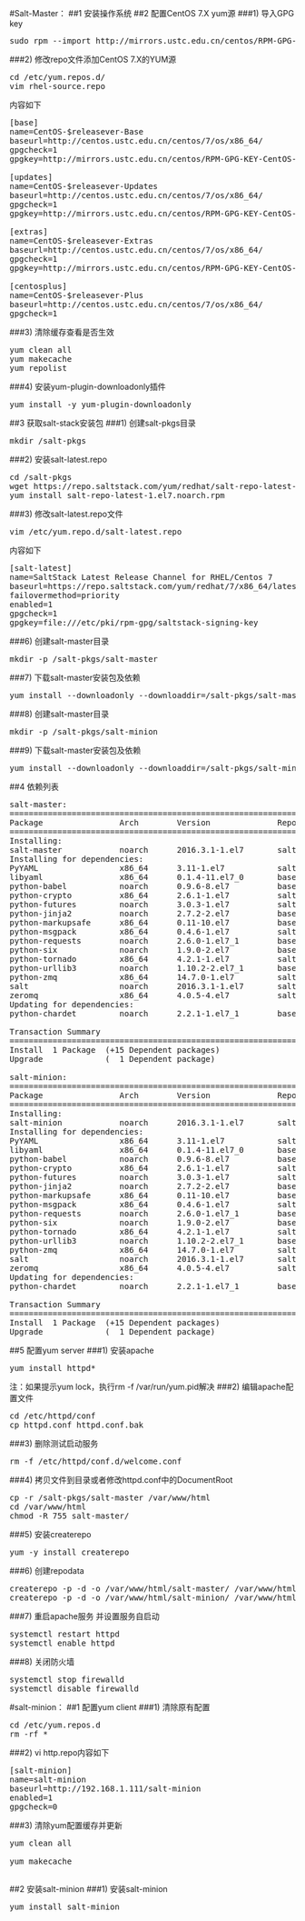 #Salt-Master：
##1 安装操作系统
##2 配置CentOS 7.X yum源
###1) 导入GPG key
<pre>sudo rpm --import http://mirrors.ustc.edu.cn/centos/RPM-GPG-KEY-CentOS-7</pre>
###2) 修改repo文件添加CentOS 7.X的YUM源
<pre>
cd /etc/yum.repos.d/
vim rhel-source.repo
</pre>
内容如下<br>
<pre>
[base]
name=CentOS-$releasever-Base
baseurl=http://centos.ustc.edu.cn/centos/7/os/x86_64/
gpgcheck=1
gpgkey=http://mirrors.ustc.edu.cn/centos/RPM-GPG-KEY-CentOS-7

[updates]
name=CentOS-$releasever-Updates
baseurl=http://centos.ustc.edu.cn/centos/7/os/x86_64/
gpgcheck=1
gpgkey=http://mirrors.ustc.edu.cn/centos/RPM-GPG-KEY-CentOS-7

[extras]
name=CentOS-$releasever-Extras
baseurl=http://centos.ustc.edu.cn/centos/7/os/x86_64/
gpgcheck=1
gpgkey=http://mirrors.ustc.edu.cn/centos/RPM-GPG-KEY-CentOS-7

[centosplus]
name=CentOS-$releasever-Plus
baseurl=http://centos.ustc.edu.cn/centos/7/os/x86_64/
gpgcheck=1
</pre>
###3) 清除缓存查看是否生效
<pre>
yum clean all
yum makecache
yum repolist
</pre>

###4) 安装yum-plugin-downloadonly插件
<pre>yum install -y yum-plugin-downloadonly
</pre>
##3 获取salt-stack安装包
###1) 创建salt-pkgs目录
<pre>mkdir /salt-pkgs</pre>
###2) 安装salt-latest.repo
<pre>
cd /salt-pkgs
wget https://repo.saltstack.com/yum/redhat/salt-repo-latest-1.el7.noarch.rpm
yum install salt-repo-latest-1.el7.noarch.rpm
</pre>
###3) 修改salt-latest.repo文件
<pre>vim /etc/yum.repo.d/salt-latest.repo</pre>
内容如下<br>
<pre>
[salt-latest]
name=SaltStack Latest Release Channel for RHEL/Centos 7
baseurl=https://repo.saltstack.com/yum/redhat/7/x86_64/latest
failovermethod=priority
enabled=1
gpgcheck=1
gpgkey=file:///etc/pki/rpm-gpg/saltstack-signing-key
</pre>
###6) 创建salt-master目录
<pre>
mkdir -p /salt-pkgs/salt-master
</pre>
###7) 下载salt-master安装包及依赖
<pre>
yum install --downloadonly --downloaddir=/salt-pkgs/salt-master salt-master
</pre>
###8) 创建salt-master目录
<pre>
mkdir -p /salt-pkgs/salt-minion
</pre>
###9) 下载salt-master安装包及依赖
<pre>
yum install --downloadonly --downloaddir=/salt-pkgs/salt-minion salt-minion
</pre>
##4 依赖列表
<pre>
salt-master:
================================================================================
Package                Arch        Version              Repository        Size
================================================================================
Installing:
salt-master            noarch      2016.3.1-1.el7       salt-latest      1.4 M
Installing for dependencies:
PyYAML                 x86_64      3.11-1.el7           salt-latest      160 k
libyaml                x86_64      0.1.4-11.el7_0       base              55 k
python-babel           noarch      0.9.6-8.el7          base             1.4 M
python-crypto          x86_64      2.6.1-1.el7          salt-latest      469 k
python-futures         noarch      3.0.3-1.el7          salt-latest       26 k
python-jinja2          noarch      2.7.2-2.el7          base             515 k
python-markupsafe      x86_64      0.11-10.el7          base              25 k
python-msgpack         x86_64      0.4.6-1.el7          salt-latest       73 k
python-requests        noarch      2.6.0-1.el7_1        base              94 k
python-six             noarch      1.9.0-2.el7          base              29 k
python-tornado         x86_64      4.2.1-1.el7          salt-latest      636 k
python-urllib3         noarch      1.10.2-2.el7_1       base             100 k
python-zmq             x86_64      14.7.0-1.el7         salt-latest      482 k
salt                   noarch      2016.3.1-1.el7       salt-latest      6.1 M
zeromq                 x86_64      4.0.5-4.el7          salt-latest      583 k
Updating for dependencies:
python-chardet         noarch      2.2.1-1.el7_1        base             227 k

Transaction Summary
================================================================================
Install  1 Package  (+15 Dependent packages)
Upgrade             (  1 Dependent package)

salt-minion:
================================================================================
Package                Arch        Version              Repository        Size
================================================================================
Installing:
salt-minion            noarch      2016.3.1-1.el7       salt-latest       30 k
Installing for dependencies:
PyYAML                 x86_64      3.11-1.el7           salt-latest      160 k
libyaml                x86_64      0.1.4-11.el7_0       base              55 k
python-babel           noarch      0.9.6-8.el7          base             1.4 M
python-crypto          x86_64      2.6.1-1.el7          salt-latest      469 k
python-futures         noarch      3.0.3-1.el7          salt-latest       26 k
python-jinja2          noarch      2.7.2-2.el7          base             515 k
python-markupsafe      x86_64      0.11-10.el7          base              25 k
python-msgpack         x86_64      0.4.6-1.el7          salt-latest       73 k
python-requests        noarch      2.6.0-1.el7_1        base              94 k
python-six             noarch      1.9.0-2.el7          base              29 k
python-tornado         x86_64      4.2.1-1.el7          salt-latest      636 k
python-urllib3         noarch      1.10.2-2.el7_1       base             100 k
python-zmq             x86_64      14.7.0-1.el7         salt-latest      482 k
salt                   noarch      2016.3.1-1.el7       salt-latest      6.1 M
zeromq                 x86_64      4.0.5-4.el7          salt-latest      583 k
Updating for dependencies:
python-chardet         noarch      2.2.1-1.el7_1        base             227 k

Transaction Summary
================================================================================
Install  1 Package  (+15 Dependent packages)
Upgrade             (  1 Dependent package)
</pre>
##5 配置yum server
###1) 安装apache
<pre>yum install httpd*</pre>
注：如果提示yum lock，执行rm -f /var/run/yum.pid解决
###2) 编辑apache配置文件
<pre>
cd /etc/httpd/conf
cp httpd.conf httpd.conf.bak
</pre>
###3) 删除测试启动服务
<pre>
rm -f /etc/httpd/conf.d/welcome.conf
</pre>
###4) 拷贝文件到目录或者修改httpd.conf中的DocumentRoot
<pre>
cp -r /salt-pkgs/salt-master /var/www/html
cd /var/www/html
chmod -R 755 salt-master/
</pre>
###5) 安装createrepo
<pre>
yum -y install createrepo
</pre>
###6) 创建repodata
<pre>
createrepo -p -d -o /var/www/html/salt-master/ /var/www/html/salt-master/
createrepo -p -d -o /var/www/html/salt-minion/ /var/www/html/salt-minion/
</pre>
###7) 重启apache服务 并设置服务自启动
<pre>
systemctl restart httpd
systemctl enable httpd
</pre>
###8) 关闭防火墙
<pre>
systemctl stop firewalld
systemctl disable firewalld
</pre>
#salt-minion：
##1 配置yum client
###1) 清除原有配置
<pre>
cd /etc/yum.repos.d
rm -rf *
</pre>
###2) vi http.repo内容如下
<pre>
[salt-minion]
name=salt-minion
baseurl=http://192.168.1.111/salt-minion
enabled=1
gpgcheck=0
</pre>
###3) 清除yum配置缓存并更新
<pre>
yum clean all<br>
yum makecache<br>
</pre>
##2 安装salt-minion
###1) 安装salt-minion
<pre>yum install salt-minion</pre>
